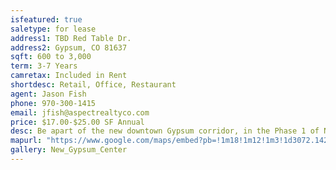 ```yaml
---
isfeatured: true
saletype: for lease
address1: TBD Red Table Dr.
address2: Gypsum, CO 81637
sqft: 600 to 3,000 
term: 3-7 Years
camretax: Included in Rent
shortdesc: Retail, Office, Restaurant
agent: Jason Fish
phone: 970-300-1415
email: jfish@aspectrealtyco.com
price: $17.00-$25.00 SF Annual
desc: Be apart of the new downtown Gypsum corridor, in the Phase 1 of New Gypsum Center. The spaces will be delivered in XXX and will be an excellent opportunity for expanding local businesses, franchises, and new concepts to establish their presence in the growing Downtown Gypsum corridor. Pre-leasing now, please call for incentives
mapurl: "https://www.google.com/maps/embed?pb=!1m18!1m12!1m3!1d3072.1429580685735!2d-106.94287458579589!3d39.64649711004706!2m3!1f0!2f0!3f0!3m2!1i1024!2i768!4f13.1!3m3!1m2!1s0x8741bf15cf4c6d07%3A0xeab9ffc776902f71!2sGreen%20Way%2C%20Gypsum%2C%20CO%2081637!5e0!3m2!1sen!2sus!4v1588008223845!5m2!1sen!2sus"
gallery: New_Gypsum_Center
---
```

